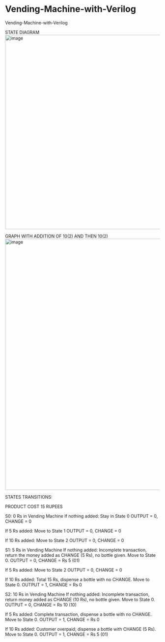 # Vending-Machine-with-Verilog
Vending-Machine-with-Verilog

STATE DIAGRAM
<img width="899" height="631" alt="image" src="https://github.com/user-attachments/assets/8c2bea4b-1292-4a8b-a258-4829d92cface" />

GRAPH WITH ADDITION OF 10(2) AND THEN 10(2)
<img width="1575" height="816" alt="image" src="https://github.com/user-attachments/assets/4d794544-10eb-4480-bdb7-c00f226f68fa" />

STATES TRANSITIONS:

PRODUCT COST 15 RUPEES

S0: 0 Rs in Vending Machine
If nothing added: Stay in State 0
OUTPUT = 0, CHANGE = 0

If 5 Rs added: Move to State 1
OUTPUT = 0, CHANGE = 0

If 10 Rs added: Move to State 2
OUTPUT = 0, CHANGE = 0

S1: 5 Rs in Vending Machine
If nothing added:
Incomplete transaction, return the money added as CHANGE (5 Rs), no bottle given.
Move to State 0.
OUTPUT = 0, CHANGE = Rs 5 (01)

If 5 Rs added: Move to State 2
OUTPUT = 0, CHANGE = 0

If 10 Rs added:
Total 15 Rs, dispense a bottle with no CHANGE.
Move to State 0.
OUTPUT = 1, CHANGE = Rs 0

S2: 10 Rs in Vending Machine
If nothing added:
Incomplete transaction, return money added as CHANGE (10 Rs), no bottle given.
Move to State 0.
OUTPUT = 0, CHANGE = Rs 10 (10)

If 5 Rs added:
Complete transaction, dispense a bottle with no CHANGE.
Move to State 0.
OUTPUT = 1, CHANGE = Rs 0

If 10 Rs added:
Customer overpaid; dispense a bottle with CHANGE (5 Rs).
Move to State 0.
OUTPUT = 1, CHANGE = Rs 5 (01)
